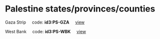 # Palestine states/provinces/counties
Gaza Strip&nbsp;&nbsp;&nbsp;&nbsp;&nbsp;code: **id3:PS-GZA**&nbsp;&nbsp;&nbsp;&nbsp;&nbsp;[view](../../export/geojson/medium/id3/ps/gza.geojson)&nbsp;&nbsp;&nbsp;&nbsp;&nbsp;


West Bank&nbsp;&nbsp;&nbsp;&nbsp;&nbsp;code: **id3:PS-WBK**&nbsp;&nbsp;&nbsp;&nbsp;&nbsp;[view](../../export/geojson/medium/id3/ps/wbk.geojson)&nbsp;&nbsp;&nbsp;&nbsp;&nbsp;

